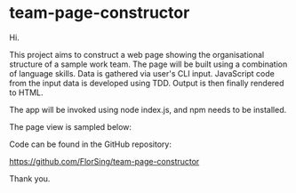 # team-page-constructor

Hi.

This project aims to construct a web page showing the organisational structure of a sample work team. 
The page will be built using a combination of language skills. 
Data is gathered via user's CLI input. 
JavaScript code from the input data is developed using TDD.
Output is then finally rendered to HTML.

The app will be invoked using node index.js, and npm needs to be installed.

The page view is sampled below:


Code can be found in the GitHub repository:

https://github.com/FlorSing/team-page-constructor




Thank you.

